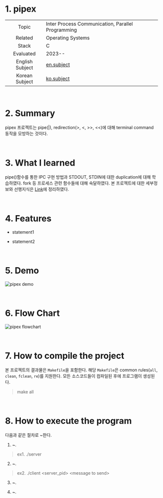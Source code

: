 # 1. pipex

|   |   |
| :-: | - |
| Topic | Inter Process Communication, Parallel Programming |
| Related | Operating Systems |
| Stack | C |
| Evaluated | 2023-- |
| English Subject | [en.subject]() |
| Korean Subject | [ko.subject]() |

<br/>

# 2. Summary
pipex 프로젝트는 pipe(|), redirection(>, <, >>, <<)에 대해 terminal command 동작을 모방하는 것이다.

<br/>

# 3. What I learned

pipe()함수를 통한 IPC 구현 방법과 STDOUT, STDIN에 대한 duplication에 대해 학습하였다. fork 등 프로세스 관련 함수들에 대해 숙달하였다. 본 프로젝트에 대한 세부정보와 선행지식은 [Link]()에 정리하였다.

<br/>

# 4. Features

* statement1

* statement2
  
<br/>

# 5. Demo

![pipex demo](.gif)

<br/>

# 6. Flow Chart

![pipex flowchart](.png)

<br/>

# 7. How to compile the project
본 프로젝트의 결과물은 `Makefile`을 포함한다. 해당 `Makefile`은 common rules(`all`, `clean`, `fclean`, `re`)를 지원한다. 모든 소스코드들이 컴파일된 후에 프로그램이 생성된다.

> make all

<br/>

# 8. How to execute the program

다음과 같은 절차로 ~한다.

1. ~.

> ex1. ./server

2. ~.

> ex2. ./client \<server_pid> \<message to send>

3. ~.

4. ~.

